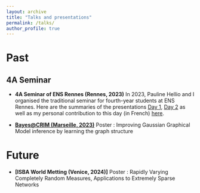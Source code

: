 ```yaml
---
layout: archive
title: "Talks and presentations"
permalink: /talks/
author_profile: true
---
```


# Past 

## 4A Seminar 

- **4A Seminar of ENS Rennes (Rennes, 2023)** In 2023, Pauline Hellio and I organised the traditional seminar for fourth-year students at ENS Rennes. Here are the summaries of the presentations [Day 1](/files/pdf/Journee4A.pdf), [Day 2](/files/pdf/Journee4A2.pdf) as well as my personal contribution to this day (in French) [here](/files/pdf/LGN.pdf).

- **[Bayes@CRIM (Marseille, 2023)](https://bayesatcirm.github.io/2023/)** Poster : Improving Gaussian Graphical Model inference by learning the graph structure

# Future 

- **[ISBA World Metting (Venice, 2024)]** Poster : Rapidly Varying Completely Random Measures, Applications to Extremely Sparse Networks